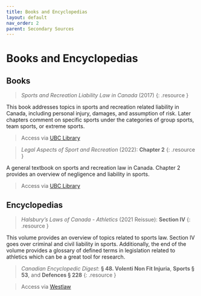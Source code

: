 ```yaml
---
title: Books and Encyclopedias
layout: default
nav_order: 2
parent: Secondary Sources
---
```

# Books and Encyclopedias

## Books

> *Sports and Recreation Liability Law in Canada* (2017) 
{: .resource }

This book addresses topics in sports and recreation related liability in Canada, including personal injury, damages, and assumption of risk. Later chapters comment on specific sports under the categories of group sports, team sports, or extreme sports. 

> Access via [UBC Library](https://go.exlibris.link/8wFwKWMh)

> *Legal Aspects of Sport and Recreation* (2022): **Chapter 2** 
{: .resource }

A general textbook on sports and recreation law in Canada. Chapter 2 provides an overview of negligence and liability in sports. 

> Access via [UBC Library](https://go.exlibris.link/D0PwbSZG)

## Encyclopedias

> *Halsbury’s Laws of Canada - Athletics* (2021 Reissue): **Section IV** 
{: .resource }

This volume provides an overview of topics related to sports law. Section IV goes over criminal and civil liability in sports. Additionally, the end of the volume provides a glossary of defined terms in legislation related to athletics which can be a great tool for research. 

> *Canadian Encyclopedic Digest*: **§ 48. Volenti Non Fit Injuria**, **Sports § 53**, and **Defences § 228** 
{: .resource }

> Access via [Westlaw](https://resources.library.ubc.ca/page.php?details=lawsource&id=2653)